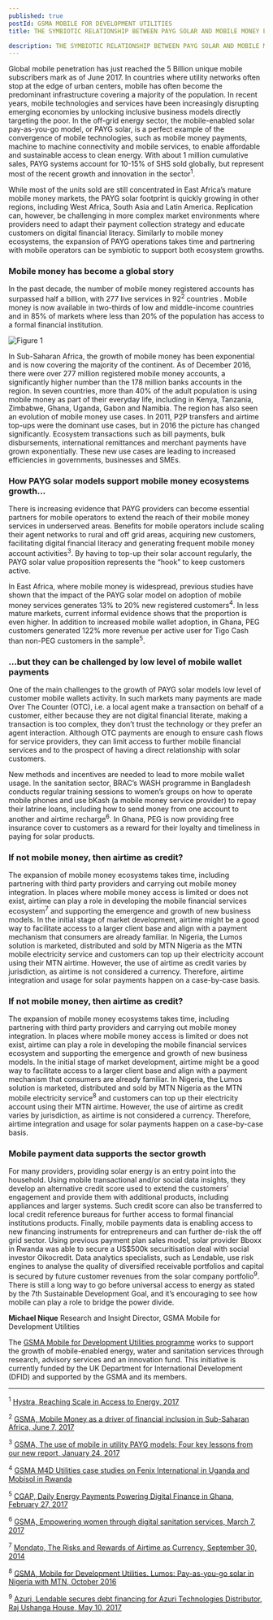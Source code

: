 ```yaml
---
published: true
postId: GSMA MOBILE FOR DEVELOPMENT UTILITIES
title: THE SYMBIOTIC RELATIONSHIP BETWEEN PAYG SOLAR AND MOBILE MONEY ECOSYSTEMS

description: THE SYMBIOTIC RELATIONSHIP BETWEEN PAYG SOLAR AND MOBILE MONEY ECOSYSTEMS, A GUEST POST BY GSMA MOBILE FOR DEVELOPMENT UTILITIES
---
```


Global mobile penetration has just reached the 5 Billion unique mobile subscribers mark as of June 2017. In countries where utility networks often stop at the edge of urban centers, mobile has often become the predominant infrastructure covering a majority of the population. In recent years, mobile technologies and services have been increasingly disrupting emerging economies by unlocking inclusive business models directly targeting the poor. In the off-grid energy sector, the mobile-enabled solar pay-as-you-go model, or PAYG solar, is a perfect example of the convergence of mobile technologies, such as mobile money payments, machine to machine connectivity and mobile services, to enable affordable and sustainable access to clean energy. With about 1 million cumulative sales, PAYG systems account for 10-15% of SHS sold globally, but represent most of the recent growth and innovation in the sector<sup>1</sup>. 

While most of the units sold are still concentrated in East Africa’s mature mobile money markets, the PAYG solar footprint is quickly growing in other regions, including West Africa, South Asia and Latin America. Replication can, however, be challenging in more complex market environments where providers need to adapt their payment collection strategy and educate customers on digital financial literacy. Similarly to mobile money ecosystems, the expansion of PAYG operations takes time and partnering with mobile operators can be symbiotic to support both ecosystem growths.

### Mobile money has become a global story

In the past decade, the number of mobile money registered accounts has surpassed half a billion, with 277 live services in 92<sup>2</sup> countries . Mobile money is now available in two-thirds of low and middle-income countries and in 85% of markets where less than 20% of the population has access to a formal financial institution.

![Figure 1](/assets/images/content/GSMA_Figure1.png)

In Sub-Saharan Africa, the growth of mobile money has been exponential and is now covering the majority of the continent. As of December 2016, there were over 277 million registered mobile money accounts, a significantly higher number than the 178 million banks accounts in the region. In seven countries, more than 40% of the adult population is using mobile money as part of their everyday life, including in Kenya, Tanzania, Zimbabwe, Ghana, Uganda, Gabon and Namibia.
The region has also seen an evolution of mobile money use cases. In 2011, P2P transfers and airtime top-ups were the dominant use cases, but in 2016 the picture has changed significantly. Ecosystem transactions such as bill payments, bulk disbursements, international remittances and merchant payments have grown exponentially. These new use cases are leading to increased efficiencies in governments, businesses and SMEs.

### How PAYG solar models support mobile money ecosystems growth…

There is increasing evidence that PAYG providers can become essential partners for mobile operators to extend the reach of their mobile money services in underserved areas. Benefits for mobile operators include scaling their agent networks to rural and off grid areas, acquiring new customers, facilitating digital financial literacy and generating frequent mobile money account activities<sup>3</sup>. By having to top-up their solar account regularly, the PAYG solar value proposition represents the “hook” to keep customers active.

In East Africa, where mobile money is widespread, previous studies have shown that the impact of the PAYG solar model on adoption of mobile money services generates 13% to 20% new registered customers<sup>4</sup>. In less mature markets, current informal evidence shows that the proportion is even higher. In addition to increased mobile wallet adoption, in Ghana, PEG customers generated 122% more revenue per active user for Tigo Cash than non-PEG customers in the sample<sup>5</sup>. 

### …but they can be challenged by low level of mobile wallet payments

One of the main challenges to the growth of PAYG solar models low level of customer mobile wallets activity. In such markets many payments are made Over The Counter (OTC), i.e. a local agent make a transaction on behalf of a customer, either because they are not digital financial literate, making a transaction is too complex, they don’t trust the technology or they prefer an agent interaction. Although OTC payments are enough to ensure cash flows for service providers, they can limit access to further mobile financial services and to the prospect of having a direct relationship with solar customers. 

New methods and incentives are needed to lead to more mobile wallet usage. In the sanitation sector, BRAC’s WASH programme in Bangladesh conducts regular training sessions to women’s groups on how to operate mobile phones and use bKash (a mobile money service provider) to repay their latrine loans, including how to send money from one account to another and airtime recharge<sup>6</sup>. In Ghana, PEG is now providing free insurance cover to customers as a reward for their loyalty and timeliness in paying for solar products.

### If not mobile money, then airtime as credit?

The expansion of mobile money ecosystems takes time, including partnering with third party providers and carrying out mobile money integration. In places where mobile money access is limited or does not exist, airtime can play a role in developing the mobile financial services ecosystem<sup>7</sup> and supporting the emergence and growth of new business models. In the initial stage of market development, airtime might be a good way to facilitate access to a larger client base and align with a payment mechanism that consumers are already familiar. In Nigeria, the Lumos solution is marketed, distributed and sold by MTN Nigeria as the MTN mobile electricity service  and customers can top up their electricity account using their MTN airtime. However, the use of airtime as credit varies by jurisdiction, as airtime is not considered a currency. Therefore, airtime integration and usage for solar payments happen on a case-by-case basis.

### If not mobile money, then airtime as credit?

The expansion of mobile money ecosystems takes time, including partnering with third party providers and carrying out mobile money integration. In places where mobile money access is limited or does not exist, airtime can play a role in developing the mobile financial services ecosystem  and supporting the emergence and growth of new business models. In the initial stage of market development, airtime might be a good way to facilitate access to a larger client base and align with a payment mechanism that consumers are already familiar. In Nigeria, the Lumos solution is marketed, distributed and sold by MTN Nigeria as the MTN mobile electricity service<sup>8</sup> and customers can top up their electricity account using their MTN airtime. However, the use of airtime as credit varies by jurisdiction, as airtime is not considered a currency. Therefore, airtime integration and usage for solar payments happen on a case-by-case basis.

### Mobile payment data supports the sector growth 

For many providers, providing solar energy is an entry point into the household. Using mobile transactional and/or social data insights, they develop an alternative credit score used to extend the customers’ engagement and provide them with additional products, including appliances and larger systems. Such credit score can also be transferred to local credit reference bureaus for further access to formal financial institutions products.
Finally, mobile payments data is enabling access to new financing instruments for entrepreneurs and can further de-risk the off grid sector. Using previous payment plan sales model, solar provider Bboxx in Rwanda was able to secure a US$500k securitisation deal with social investor Oikocredit. Data analytics specialists, such as Lendable, use risk engines to analyse the quality of diversified receivable portfolios and capital is secured by future customer revenues from the solar company portfolio<sup>9</sup>. 
There is still a long way to go before universal access to energy as stated by the 7th Sustainable Development Goal, and it’s encouraging to see how mobile can play a role to bridge the power divide.

**Michael Nique**
Research and Insight Director, GSMA Mobile for Development Utilities

The [GSMA Mobile for Development Utilities programme](https://www.gsma.com/mobilefordevelopment/programmes/m4dutilities) works to support the growth of mobile-enabled energy, water and sanitation services through research, advisory services and an innovation fund. This initiative is currently funded by the UK Department for International Development (DFID) and supported by the GSMA and its members.



-----------------------------------------------------------------------------------------------
<sup>1</sup> [Hystra, Reaching Scale in Access to Energy, 2017](http://hystra.com/a2e) 

<sup>2</sup> [GSMA, Mobile Money as a driver of financial inclusion in Sub-Saharan Africa, June 7, 2017](https://www.gsma.com/mobilefordevelopment/programme/mobile-money/mobile_money_driver_financial_inclusion_sub-saharan_africa) 

<sup>3</sup> [GSMA, The use of mobile in utility PAYG models: Four key lessons from our new report, January 24, 2017](https://www.gsma.com/mobilefordevelopment/programme/m4dutilities/the-use-of-mobile-in-utility-payg-models-four-key-lessons-from-our-new-report) 

<sup>4</sup> [GSMA M4D Utilities case studies on Fenix International in Uganda and Mobisol in Rwanda](https://www.gsma.com/mobilefordevelopment/category/programme/m4dutilities) 

<sup>5</sup> [CGAP, Daily Energy Payments Powering Digital Finance in Ghana, February 27, 2017](http://www.cgap.org/blog/daily-energy-payments-powering-digital-finance-ghana) 

<sup>6</sup> [GSMA, Empowering women through digital sanitation services, March 7, 2017](https://www.gsma.com/mobilefordevelopment/programme/m4dutilities/empowering-women-through-digital-sanitation-services) 

<sup>7</sup> [Mondato, The Risks and Rewards of Airtime as Currency, September 30, 2014](http://blog.mondato.com/airtime-as-currency/) 

<sup>8</sup> [GSMA, Mobile for Development Utilities. Lumos: Pay-as-you-go solar in Nigeria with MTN, October 2016](https://www.gsma.com/mobilefordevelopment/wp-content/uploads/2016/11/Case-Study-Lumos-Pay-as-you-go-solar-in-Nigeria-with-MTN.pdf) 

<sup>9</sup> [Azuri, Lendable secures debt financing for Azuri Technologies Distributor, Raj Ushanga House, May 10, 2017](http://www.azuri-technologies.com/news/lendable-secures-debt-financing-for-azuri-technologies-distributor-raj-ushanga-house) 
